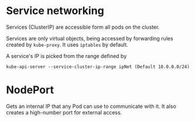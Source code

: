 # Service networking

Services (ClusterIP) are accessible form all pods on the cluster. 

Services are only virtual objects, being accessed by forwarding rules created by `kube-proxy`. It uses `iptables` by default.

A service's IP is picked from the range defined by
```
kube-api-server --service-cluster-ip-range ipNet (Default 10.0.0.0/24)
```

# NodePort
Gets an internal IP that any Pod can use to communicate with it. It also creates a high-number port for external access.